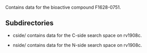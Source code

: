 Contains data for the bioactive compound F1628-0751.

## Subdirectories

- cside/ contains data for the C-side search space on rv1908c.

- nside/ contains data for the N-side search space on rv1908c.


